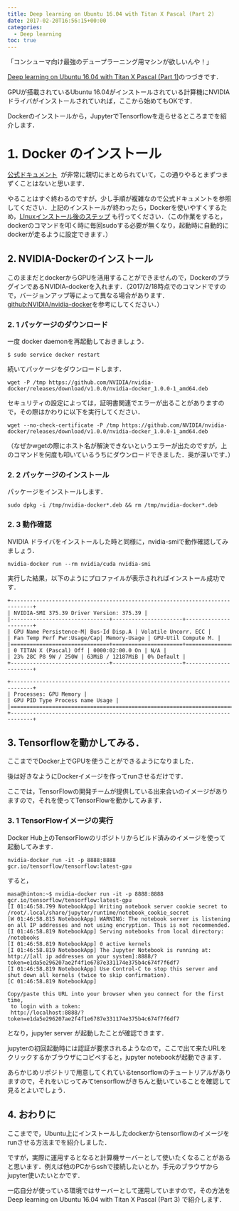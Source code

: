 ```yaml
---
title: Deep learning on Ubuntu 16.04 with Titan X Pascal (Part 2)
date: 2017-02-20T16:56:15+00:00
categories:
  - Deep learning
toc: true
---
```


「コンシューマ向け最強のデュープラーニング用マシンが欲しいんや！」

<a href="http://masahirodll.com/misc/?p=464" target="_blank">Deep learning on Ubuntu 16.04 with Titan X Pascal (Part 1)</a>のつづきです．

GPUが搭載されているUbuntu 16.04がインストールされている計算機にNVIDIA ドライバがインストールされていれば，ここから始めてもOKです．

Dockerのインストールから，JupyterでTensorflowを走らせるところまでを紹介します．

## <span style="font-family: Dosis, sans-serif; font-size: 30px; letter-spacing: -0.4px;">1. Docker のインストール</span>

<a href="https://docs.docker.com/engine/installation/linux/ubuntu/" target="_blank">公式ドキュメント</a>  が非常に親切にまとめられていて，この通りやるとまずつまずくことはないと思います．

やることはすぐ終わるのですが，少し手順が複雑なので公式ドキュメントを参照してください．上記のインストールが終わったら，Dockerを使いやすくするため，<a href="https://docs.docker.com/engine/installation/linux/linux-postinstall/" target="_blank">LInuxインストール後のステップ</a> も行ってください．（この作業をすると，dockerのコマンドを叩く時に毎回sudoする必要が無くなり，起動時に自動的にdockerが走るように設定できます．）

## 2. NVIDIA-Dockerのインストール

このままだとdockerからGPUを活用することができませんので，DockerのプラグインであるNVIDIA-dockerを入れます．（2017/2/18時点でのコマンドですので，バージョンアップ等によって異なる場合があります．<a href="https://github.com/NVIDIA/nvidia-docker#ubuntu-distributions" target="_blank">github:NVIDIA/nvidia-docker</a>を参考にしてください．）

### 2. 1 パッケージのダウンロード

一度 docker daemonを再起動しておきましょう．

```
$ sudo service docker restart
``` 

続いてパッケージをダウンロードします．

``` 
wget -P /tmp https://github.com/NVIDIA/nvidia-docker/releases/download/v1.0.0/nvidia-docker_1.0.0-1_amd64.deb
```

セキュリティの設定によっては，証明書関連でエラーが出ることがありますので，その際はかわりに以下を実行してください．

```
wget --no-check-certificate -P /tmp https://github.com/NVIDIA/nvidia-docker/releases/download/v1.0.0/nvidia-docker_1.0.0-1_amd64.deb
```

（なぜかwgetの際にホスト名が解決できないというエラーが出たのですが，上のコマンドを何度も叩いているうちにダウンロードできました．奥が深いです．）

### 2. 2 パッケージのインストール

パッケージをインストールします．

```
sudo dpkg -i /tmp/nvidia-docker*.deb && rm /tmp/nvidia-docker*.deb
```

### 2. 3 動作確認

NVIDIA ドライバをインストールした時と同様に，nvidia-smiで動作確認してみましょう．

```
nvidia-docker run --rm nvidia/cuda nvidia-smi
```

実行した結果，以下のようにプロファイルが表示されればインストール成功です．

```
+-----------------------------------------------------------------------------+
| NVIDIA-SMI 375.39 Driver Version: 375.39 |
|-------------------------------+----------------------+----------------------+
| GPU Name Persistence-M| Bus-Id Disp.A | Volatile Uncorr. ECC |
| Fan Temp Perf Pwr:Usage/Cap| Memory-Usage | GPU-Util Compute M. |
|===============================+======================+======================|
| 0 TITAN X (Pascal) Off | 0000:02:00.0 On | N/A |
| 23% 28C P8 9W / 250W | 63MiB / 12187MiB | 0% Default |
+-------------------------------+----------------------+----------------------+

+-----------------------------------------------------------------------------+
| Processes: GPU Memory |
| GPU PID Type Process name Usage |
|=============================================================================|
+-----------------------------------------------------------------------------+
```

## 3. Tensorflowを動かしてみる．

ここまででDocker上でGPUを使うことができるようになりました．

後は好きなようにDockerイメージを作ってrunさせるだけです．

ここでは，TensorFlowの開発チームが提供している出来合いのイメージがありますので，それを使ってTensorFlowを動かしてみます．

### 3. 1 TensorFlowイメージの実行

Docker Hub上のTensorFlowのリポジトリからビルド済みのイメージを使って起動してみます．

```
nvidia-docker run -it -p 8888:8888 gcr.io/tensorflow/tensorflow:latest-gpu
```

すると，

```
masa@hinton:~$ nvidia-docker run -it -p 8888:8888 gcr.io/tensorflow/tensorflow:latest-gpu
[I 01:46:58.799 NotebookApp] Writing notebook server cookie secret to /root/.local/share/jupyter/runtime/notebook_cookie_secret
[W 01:46:58.815 NotebookApp] WARNING: The notebook server is listening on all IP addresses and not using encryption. This is not recommended.
[I 01:46:58.819 NotebookApp] Serving notebooks from local directory: /notebooks
[I 01:46:58.819 NotebookApp] 0 active kernels
[I 01:46:58.819 NotebookApp] The Jupyter Notebook is running at: http://[all ip addresses on your system]:8888/?token=e1da5e296207ae2f4f1e6787e331174e375b4c674f7f6df7
[I 01:46:58.819 NotebookApp] Use Control-C to stop this server and shut down all kernels (twice to skip confirmation).
[C 01:46:58.819 NotebookApp]

Copy/paste this URL into your browser when you connect for the first time,
 to login with a token:
 http://localhost:8888/?token=e1da5e296207ae2f4f1e6787e331174e375b4c674f7f6df7
``` 

となり，jupyter server が起動したことが確認できます．

jupyterの初回起動時には認証が要求されるようなので，ここで出て来たURLをクリックするかブラウザにコピペすると，jupyter notebookが起動できます．

あらかじめリポジトリで用意してくれているtensorflowのチュートリアルがありますので，それをいじってみてtensorflowがきちんと動いていることを確認して見るとよいでしょう．

## 4. おわりに

ここまでで，Ubuntu上にインストールしたdockerからtensorflowのイメージをrunさせる方法までを紹介しました．

ですが，実際に運用するとなると計算機サーバーとして使いたくなることがあると思います．例えば他のPCからsshで接続したいとか，手元のブラウザからjupyter使いたいとかです．

一応自分が使っている環境ではサーバーとして運用していますので，その方法をDeep learning on Ubuntu 16.04 with Titan X Pascal (Part 3) で紹介します．
